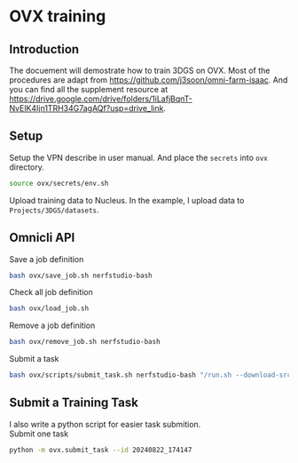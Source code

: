 # OVX training

## Introduction
The docuement will demostrate how to train 3DGS on OVX. 
Most of the procedures are adapt from https://github.com/j3soon/omni-farm-isaac. 
And you can find all the supplement resource at https://drive.google.com/drive/folders/1iLafjBqnT-NvElK4Ijn1TRH34G7agAQf?usp=drive_link.

## Setup
Setup the VPN describe in user manual. And place the `secrets` into `ovx` directory. 
```bash
source ovx/secrets/env.sh
```
Upload training data to Nucleus. In the example, I upload data to `Projects/3DGS/datasets`.

## Omnicli API
Save a job definition
```bash
bash ovx/save_job.sh nerfstudio-bash
```

Check all job definition
```bash
bash ovx/load_job.sh
```

Remove a job definition
```bash
bash ovx/remove_job.sh nerfstudio-bash
```

Submit a task
```bash
bash ovx/scripts/submit_task.sh nerfstudio-bash "/run.sh --download-src 'omniverse://$NUCLEUS_HOSTNAME/Projects/3DGS/datasets/20240822_174147.zip' --download-dest '/app/20240822_174147.zip' --upload-src '/app/20240822_174147_processed.zip' --upload-dest 'omniverse://$NUCLEUS_HOSTNAME/Projects/3DGS/nerfstudio/20240822_174147_processed.zip' 'bash ovx/run_nerfstudio.sh /app/20240822_174147.zip /app/20240822_174147_processed.zip colmap'" "nerfstudio training"
```

## Submit a Training Task
I also write a python script for easier task submition.  
Submit one task
```bash
python -m ovx.submit_task --id 20240822_174147
```

